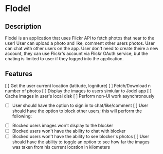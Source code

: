 # Flodel

## Description

Flodel is an application that uses Flickr API to fetch photos that near to the user! User can upload a photo and like, comment other users photos. User can chat with other users on the app. User don't need to create theire a new account, they can use Flickr's account via Flickr OAuth service, but the chating is limited to user if they logged into the application.

## Features

[ ] Get the user current location (latitude, logniture)
[ ] Fetch/Download n number of photos
[ ] Display the images to users simiular to Jodel app
[ ] Cache images in user's local disk
[ ] Perform non-UI work asynchronously

- [ ] User should have the option to sign in to chat/like/comment
      [ ] User should have the option to block other users; this will perform the following:

* [ ] Blocked users images won't display to the blocker
* [ ] Blocked users won't have the ability to chat with blocker
* [ ] Blocked users won't have the ability to see blocker's photos
      [ ] User should have the ability to toggle an option to see how far the images was taken from his current location in kilometers
